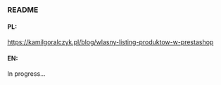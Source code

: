 ### README

#### PL:
https://kamilgoralczyk.pl/blog/wlasny-listing-produktow-w-prestashop

#### EN:
In progress...